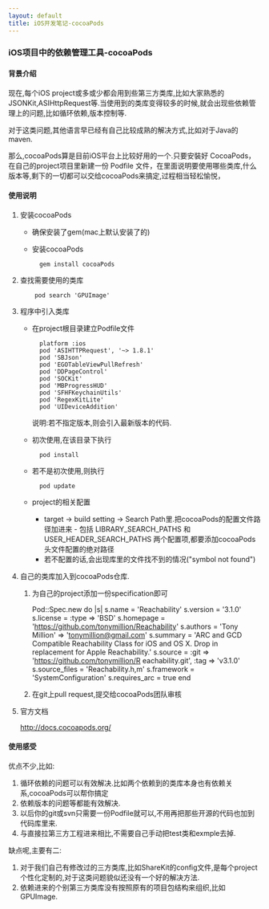 ```yaml
---
layout: default
title: iOS开发笔记-cocoaPods
---
```

### iOS项目中的依赖管理工具-cocoaPods

#### 背景介绍
现在,每个iOS project或多或少都会用到些第三方类库,比如大家熟悉的JSONKit,ASIHttpRequest等.当使用到的类库变得较多的时候,就会出现些依赖管理上的问题,比如循环依赖,版本控制等.

对于这类问题,其他语言早已经有自己比较成熟的解决方式,比如对于Java的maven.

那么,cocoaPods算是目前iOS平台上比较好用的一个.只要安裝好 CocoaPods，在自己的project项目里新建一份 Podfile 文件，在里面说明要使用哪些类库,什么版本等,剩下的一切都可以交给cocoaPods来搞定,过程相当轻松愉悦， 
	
#### 使用说明

1.	安装cocoaPods
	
	- 确保安装了gem(mac上默认安装了的)
	- 安装cocoaPods
	
			gem install cocoaPods
	 
	
2.	查找需要使用的类库

			pod search 'GPUImage'

3.	程序中引入类库
	
	- 在project根目录建立Podfile文件
	
			platform :ios
			pod 'ASIHTTPRequest', '~> 1.8.1'
			pod 'SBJson'
			pod 'EGOTableViewPullRefresh'
			pod 'DDPageControl'
			pod 'SOCKit'
			pod 'MBProgressHUD'
			pod 'SFHFKeychainUtils'
			pod 'RegexKitLite'
			pod 'UIDeviceAddition'
			
		说明:若不指定版本,则会引入最新版本的代码.
			
	- 初次使用,在该目录下执行
			
			pod install
			
	- 若不是初次使用,则执行
	
			pod update
			
	- project的相关配置
	
		- target -> build setting -> Search Path里.把cocoaPods的配置文件路径加进来		- 包括 LIBRARY_SEARCH_PATHS 和 USER_HEADER_SEARCH_PATHS 两个配置项,都要添加cocoaPods头文件配置的绝对路径
		- 若不配置的话,会出现库里的文件找不到的情况("symbol not found")
		
		
4.	自己的类库加入到cocoaPods仓库.

	1. 为自己的project添加一份specification即可
	
		Pod::Spec.new do |s|
  			s.name         = 'Reachability'
  			s.version      = '3.1.0'
  			s.license      =  :type => 'BSD' 
  			s.homepage     = 'https://github.com/tonymillion/Reachability'
  			s.authors      =  'Tony Million' => 'tonymillion@gmail.com' 
  			s.summary      = 'ARC and GCD Compatible Reachability Class for iOS and 								OS X. Drop in replacement for Apple Reachability.'
  			s.source       =  :git => 'https://github.com/tonymillion/R								eachability.git', :tag => 'v3.1.0' 
  			s.source_files = 'Reachability.h,m'
  			s.framework    = 'SystemConfiguration'
  			s.requires_arc = true
		end
	
	2. 在git上pull request,提交给cocoaPods团队审核
		
 5.	官方文档
 
 	http://docs.cocoapods.org/

	
#### 使用感受
优点不少,比如:

1. 循环依赖的问题可以有效解决.比如两个依赖到的类库本身也有依赖关系,cocoaPods可以帮你搞定
2. 依赖版本的问题等都能有效解决.
3. 以后你的git或svn只需要一份Podfile就可以,不用再把那些开源的代码也加到代码库里来.
4. 与直接拉第三方工程进来相比,不需要自己手动把test类和exmple去掉.

缺点呢,主要有二:

1. 对于我们自己有修改过的三方类库,比如ShareKit的config文件,是每个project个性化定制的,对于这类问题貌似还没有一个好的解决方法.
2. 依赖进来的个别第三方类库没有按照原有的项目包结构来组织,比如GPUImage.